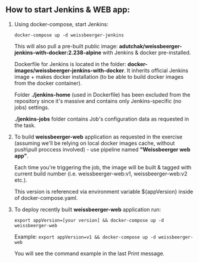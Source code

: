 ## How to start Jenkins & WEB app:
1. Using docker-compose, start Jenkins:

   ``
         docker-compose up -d weissbeerger-jenkins 
   ``

   This will also pull a pre-built public image: **adutchak/weissbeerger-jenkins-with-docker:2.238-alpine** with Jenkins & docker pre-installed.

   Dockerfile for Jenkins is located in the folder: **docker-images/weissbeerger-jenkins-with-docker**.
   It inherits official Jenkins image + makes docker installation (to be able to build docker images from the docker container).

   Folder **./jenkins-home** (used in Dockerfile) has been excluded from the repository since it's massive and contains only Jenkins-specific (no jobs) settings.

   **./jenkins-jobs** folder contains Job's configuration data as requested in the task.

2. To build **weissbeerger-web** application as requested in the exercise (assuming we'll be relying on local docker images cache, without push\pull proccess involved) - use pipeline named **"Weissbeerger web app"**. 

   Each time you're triggering the job, the image will be built & tagged with current build number (i.e. weissbeerger-web:v1, weissbeerger-web:v2 etc.).

   This version is referenced via environment variable ${appVersion} inside of docker-compose.yaml.

3. To deploy recently built **weissbeerger-web** application run:

    ``
         export appVersion=[your version] && docker-compose up -d weissbeerger-web
    ``


    Example:
    ``
         export appVersion=v1 && docker-compose up -d weissbeerger-web
    ``

    You will see the command example in the last Print message.

